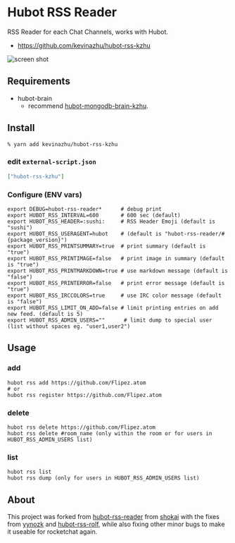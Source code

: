 Hubot RSS Reader
================
RSS Reader for each Chat Channels, works with Hubot.

- https://github.com/kevinazhu/hubot-rss-kzhu

![screen shot](http://gyazo.com/234dfb14d76bb3de9efd88bfe8dc6522.png)

Requirements
------------

- hubot-brain
  - recommend [hubot-mongodb-brain-kzhu](https://github.com/kevinazhu/hubot-mongodb-brain-kzhu).

Install
-------

    % yarn add kevinazhu/hubot-rss-kzhu

### edit `external-script.json`

```json
["hubot-rss-kzhu"]
```

### Configure (ENV vars)

    export DEBUG=hubot-rss-reader*      # debug print
    export HUBOT_RSS_INTERVAL=600       # 600 sec (default)
    export HUBOT_RSS_HEADER=:sushi:     # RSS Header Emoji (default is "sushi")
    export HUBOT_RSS_USERAGENT=hubot    # (default is "hubot-rss-reader/#{package_version}")
    export HUBOT_RSS_PRINTSUMMARY=true  # print summary (default is "true")
    export HUBOT_RSS_PRINTIMAGE=false   # print image in summary (default is "true")
    export HUBOT_RSS_PRINTMARKDOWN=true # use markdown message (default is "false")
    export HUBOT_RSS_PRINTERROR=false   # print error message (default is "true")
    export HUBOT_RSS_IRCCOLORS=true     # use IRC color message (default is "false")
    export HUBOT_RSS_LIMIT_ON_ADD=false # limit printing entries on add new feed. (default is 5)
    export HUBOT_RSS_ADMIN_USERS=""      # limit dump to special user (list without spaces eg. "user1,user2")

Usage
-----

### add

    hubot rss add https://github.com/Flipez.atom
    # or
    hubot rss register https://github.com/Flipez.atom


### delete

    hubot rss delete https://github.com/Flipez.atom
    hubot rss delete #room_name (only within the room or for users in HUBOT_RSS_ADMIN_USERS list)

### list

    hubot rss list
    hubot rss dump (only for users in HUBOT_RSS_ADMIN_USERS list)

## About

This project was forked from [hubot-rss-reader](https://github.com/shokai/hubot-rss-reader)
from [shokai](https://github.com/shokai) with the fixes from [yynozk](https://github.com/yynozk)
and [hubot-rss-rolf](https://www.npmjs.com/package/hubot-rss-rolf), while also fixing other minor bugs
to make it useable for rocketchat again.

